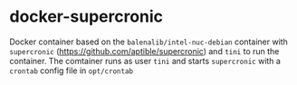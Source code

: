 # docker-supercronic

Docker container based on the `balenalib/intel-nuc-debian` container with `supercronic` (https://github.com/aptible/supercronic) and `tini` to run the container.
The comtainer runs as user `tini` and starts `supercronic` with a `crontab` config file in `opt/crontab`

 

